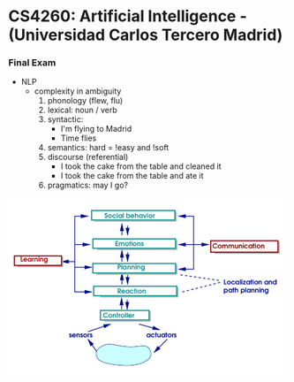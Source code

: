 # CS4260: Artificial Intelligence - (Universidad Carlos Tercero Madrid)

### Final Exam
- NLP
    - complexity in ambiguity
        1. phonology (flew, flu)
        2. lexical: noun / verb
        3. syntactic:
            - I'm flying to Madrid
            - Time flies
        4. semantics: hard = !easy and !soft
        5. discourse (referential)
            - I took the cake from the table and cleaned it
            - I took the cake from the table and ate it
        6. pragmatics: may I go?

![robotics control](./robotics.png)
